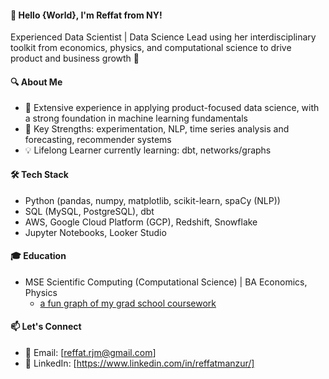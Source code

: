 #### 👋 Hello {World}, I'm Reffat from NY!
Experienced Data Scientist | Data Science Lead using her interdisciplinary toolkit from economics, physics, and computational science to drive product and business growth 🌱

#### 🔍 About Me
- 🔬 Extensive experience in applying product-focused data science, with a strong foundation in machine learning fundamentals
- 💪 Key Strengths: experimentation, NLP, time series analysis and forecasting, recommender systems
- 💡 Lifelong Learner currently learning: dbt, networks/graphs

#### 🛠️ Tech Stack
- Python (pandas, numpy, matplotlib, scikit-learn, spaCy (NLP)) 
- SQL (MySQL, PostgreSQL), dbt
- AWS, Google Cloud Platform (GCP), Redshift, Snowflake
- Jupyter Notebooks, Looker Studio

#### 🎓 Education
- MSE Scientific Computing (Computational Science) | BA Economics, Physics
  - [a fun graph of my grad school coursework](https://github.com/rmanzur/fun-facts/blob/main/README.md) 

#### 📫 Let's Connect
- 📧 Email: [reffat.rjm@gmail.com]
- 💼 LinkedIn: [https://www.linkedin.com/in/reffatmanzur/]



